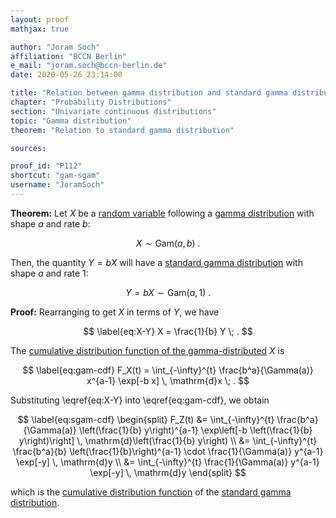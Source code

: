 ```yaml
---
layout: proof
mathjax: true

author: "Joram Soch"
affiliation: "BCCN Berlin"
e_mail: "joram.soch@bccn-berlin.de"
date: 2020-05-26 23:14:00

title: "Relation between gamma distribution and standard gamma distribution"
chapter: "Probability Distributions"
section: "Univariate continuous distributions"
topic: "Gamma distribution"
theorem: "Relation to standard gamma distribution"

sources:

proof_id: "P112"
shortcut: "gam-sgam"
username: "JoramSoch"
---
```



**Theorem:** Let $X$ be a [random variable](/D/rvar) following a [gamma distribution](/D/gam) with shape $a$ and rate $b$:

$$ \label{eq:X-gam}
X \sim \mathrm{Gam}(a,b) \; .
$$

Then, the quantity $Y = b X$ will have a [standard gamma distribution](/D/sgam) with shape $a$ and rate $1$:

$$ \label{eq:Y-snorm}
Y = b X \sim \mathrm{Gam}(a,1) \; .
$$


**Proof:** Rearranging to get $X$ in terms of $Y$, we have

$$ \label{eq:X-Y}
X = \frac{1}{b} Y \; .
$$

The [cumulative distribution function of the gamma-distributed](/P/gam-cdf) $X$ is

$$ \label{eq:gam-cdf}
F_X(t) = \int_{-\infty}^{t} \frac{b^a}{\Gamma(a)} x^{a-1} \exp[-b x] \, \mathrm{d}x \; .
$$

Substituting \eqref{eq:X-Y} into \eqref{eq:gam-cdf}, we obtain

$$ \label{eq:sgam-cdf}
\begin{split}
F_Z(t) &= \int_{-\infty}^{t} \frac{b^a}{\Gamma(a)} \left(\frac{1}{b} y\right)^{a-1} \exp\left[-b \left(\frac{1}{b} y\right)\right] \, \mathrm{d}\left(\frac{1}{b} y\right) \\
&= \int_{-\infty}^{t} \frac{b^a}{b} \left(\frac{1}{b}\right)^{a-1} \cdot \frac{1}{\Gamma(a)} y^{a-1} \exp[-y] \, \mathrm{d}y \\
&= \int_{-\infty}^{t} \frac{1}{\Gamma(a)} y^{a-1} \exp[-y] \, \mathrm{d}y
\end{split}
$$

which is the [cumulative distribution function](/D/cdf) of the [standard gamma distribution](/D/sgam).